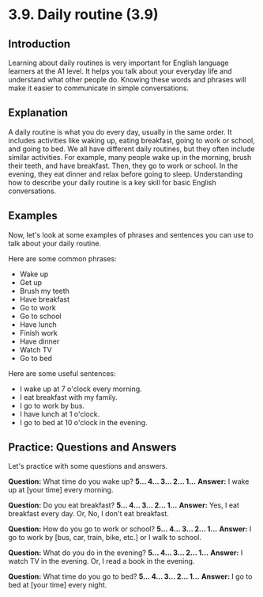 # 3.9. Daily routine (3.9)

## Introduction

Learning about daily routines is very important for English language learners at the A1 level. It helps you talk about your everyday life and understand what other people do. Knowing these words and phrases will make it easier to communicate in simple conversations.

## Explanation

A daily routine is what you do every day, usually in the same order. It includes activities like waking up, eating breakfast, going to work or school, and going to bed. We all have different daily routines, but they often include similar activities. For example, many people wake up in the morning, brush their teeth, and have breakfast. Then, they go to work or school. In the evening, they eat dinner and relax before going to sleep. Understanding how to describe your daily routine is a key skill for basic English conversations.

## Examples

Now, let's look at some examples of phrases and sentences you can use to talk about your daily routine.

Here are some common phrases:

- Wake up
- Get up
- Brush my teeth
- Have breakfast
- Go to work
- Go to school
- Have lunch
- Finish work
- Have dinner
- Watch TV
- Go to bed

Here are some useful sentences:

- I wake up at 7 o'clock every morning.
- I eat breakfast with my family.
- I go to work by bus.
- I have lunch at 1 o'clock.
- I go to bed at 10 o'clock in the evening.

## Practice: Questions and Answers

Let's practice with some questions and answers.

**Question:** What time do you wake up?
**5... 4... 3... 2... 1...**
**Answer:** I wake up at [your time] every morning.

**Question:** Do you eat breakfast?
**5... 4... 3... 2... 1...**
**Answer:** Yes, I eat breakfast every day. Or, No, I don't eat breakfast.

**Question:** How do you go to work or school?
**5... 4... 3... 2... 1...**
**Answer:** I go to work by [bus, car, train, bike, etc.] or I walk to school.

**Question:** What do you do in the evening?
**5... 4... 3... 2... 1...**
**Answer:** I watch TV in the evening. Or, I read a book in the evening.

**Question:** What time do you go to bed?
**5... 4... 3... 2... 1...**
**Answer:** I go to bed at [your time] every night.
